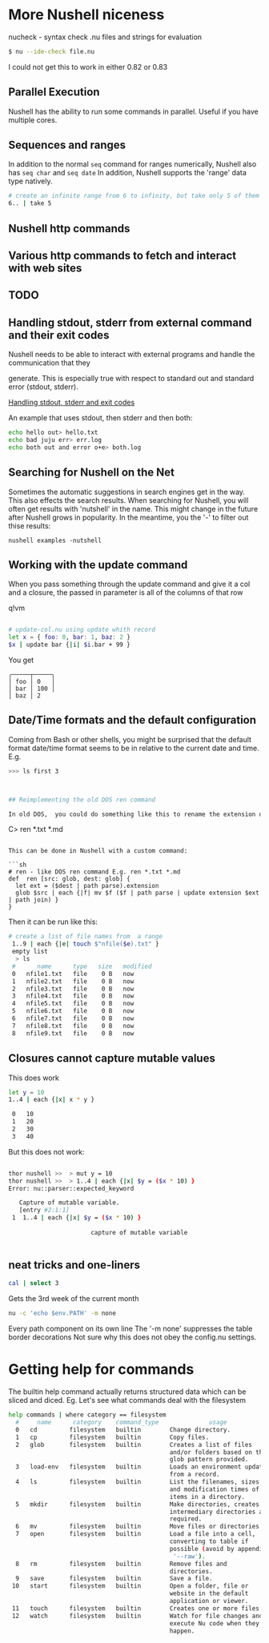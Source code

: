 # More Nushell niceness

nucheck - syntax check .nu files and strings for evaluation

```bash
$ nu --ide-check file.nu
```

I could not get this to work in either 0.82 or 0.83

## Parallel Execution

Nushell has the ability to run some commands in parallel. Useful if you have multiple cores.

## Sequences and ranges

In addition to the normal `seq` command for ranges numerically, Nushell also has `seq char` and `seq date`
In addition, Nushell supports the 'range' data type natively.

```sh
# create an infinite range from 6 to infinity, but take only 5 of them
6.. | take 5
```



 
## Nushell http commands

## Various http commands to fetch and interact with web sites

## TODO




## Handling stdout, stderr from external command and their exit codes

Nushell needs to be able to interact with external programs and  handle the
communication that they

 generate. This is especially true with respect to standard out and standard
error (stdout, stderr).

[Handling stdout, stderr and exit codes](https://www.nushell.sh/book/stdout_stderr_exit_codes.html#stderr)

An example that uses stdout, then stderr and then both:

```sh
echo hello out> hello.txt
echo bad juju err> err.log
echo both out and error o+e> both.log
```

## Searching for Nushell on the Net

Sometimes the automatic suggestions in search engines get in the way. This also
effects the search results. When searching for Nushell, you will often
get results with 'nutshell' in the name. This might change in the future
after Nushell grows in popularity. In the meantime, you the '-' to filter out
thise results:

```
nushell examples -nutshell
```


## Working with the update command

When you  pass something through the update command and give it a col and a closure,
the passed in parameter is all of the columns of that row

q!vm

```sh

# update-col.nu using update whith record
let x = { foo: 0, bar: 1, baz: 2 }
$x | update bar {|i| $i.bar + 99 }
```



You get

```
╭─────┬─────╮
│ foo │ 0   │
│ bar │ 100 │
│ baz │ 2 
```

## Date/Time formats and the default configuration

Coming from Bash or other shells, you might be surprised that the default format
date/time format seems to be in relative to the current date and time. E.g.

```sh
>>> ls first 3



## Reimplementing the old DOS ren command

In old DOS,  you could do something like this to rename the extension of all files:

```
C> ren *.txt *.md
```

This can be done in Nushell with a custom command:

```sh
# ren - like DOS ren command E.g. ren *.txt *.md
def  ren [src: glob, dest: glob] {
  let ext = ($dest | path parse).extension
  glob $src | each {|f| mv $f ($f | path parse | update extension $ext | path join) }
}

```

Then it can be run like this:


```sh
# create a list of file names from  a range 
 1..9 | each {|e| touch $"nfile($e).txt" }
 empty list 
  > ls
 #      name      type   size   modified 
 0   nfile1.txt   file    0 B   now      
 1   nfile2.txt   file    0 B   now      
 2   nfile3.txt   file    0 B   now      
 3   nfile4.txt   file    0 B   now      
 4   nfile5.txt   file    0 B   now      
 5   nfile6.txt   file    0 B   now      
 6   nfile7.txt   file    0 B   now      
 7   nfile8.txt   file    0 B   now      
 8   nfile9.txt   file    0 B   now      
```


## Closures cannot capture mutable values

This does work


```sh
let y = 10
1..4 | each {|x| x * y }

 0   10 
 1   20 
 2   30 
 3   40
```

But this does not work:



```sh

thor nushell >>  > mut y = 10
thor nushell >>  > 1..4 | each {|x| $y = ($x * 10) }
Error: nu::parser::expected_keyword

   Capture of mutable variable.
   [entry #2:1:1]
 1  1..4 | each {|x| $y = ($x * 10) }
                     
                       capture of mutable variable
   

```


## neat tricks and one-liners

```sh
cal | select 3
```

Gets the 3rd week of the current month

```bash
nu -c 'echo $env.PATH' -m none
```

Every path component on its own line
The '-m none' suppresses the table border decorations
Not sure why this does not obey the  config.nu settings.



# Getting help for commands

The builtin help command actually returns structured data which can be sliced
and diced.  Eg. Let's see what commands deal with the filesystem

```sh
help commands | where category == filesystem
  #     name      category    command_type              usage               ... 
  0   cd         filesystem   builtin        Change directory.              ... 
  1   cp         filesystem   builtin        Copy files.                    ... 
  2   glob       filesystem   builtin        Creates a list of files        ... 
                                             and/or folders based on the        
                                             glob pattern provided.             
  3   load-env   filesystem   builtin        Loads an environment update    ... 
                                             from a record.                     
  4   ls         filesystem   builtin        List the filenames, sizes,     ... 
                                             and modification times of          
                                             items in a directory.              
  5   mkdir      filesystem   builtin        Make directories, creates      ... 
                                             intermediary directories as        
                                             required.                          
  6   mv         filesystem   builtin        Move files or directories.     ... 
  7   open       filesystem   builtin        Load a file into a cell,       ... 
                                             converting to table if             
                                             possible (avoid by appending       
                                              '--raw').                         
  8   rm         filesystem   builtin        Remove files and               ... 
                                             directories.                       
  9   save       filesystem   builtin        Save a file.                   ... 
 10   start      filesystem   builtin        Open a folder, file or         ... 
                                             website in the default             
                                             application or viewer.             
 11   touch      filesystem   builtin        Creates one or more files.     ... 
 12   watch      filesystem   builtin        Watch for file changes and     ... 
                                             execute Nu code when they          
                                             happen.                            



```
